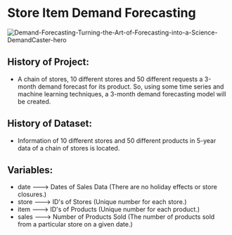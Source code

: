 # Store Item Demand Forecasting

![Demand-Forecasting-Turning-the-Art-of-Forecasting-into-a-Science-DemandCaster-hero](https://user-images.githubusercontent.com/73841520/128085916-73a3b3c2-2e3c-4d18-aad1-adb20c664b61.jpg)

## History of Project:
* A chain of stores, 10 different stores and 50 different requests a 3-month demand forecast for its product. So, using some time series and machine learning techniques, a 3-month demand forecasting model will be created.

## History of Dataset:
* Information of 10 different stores and 50 different products in 5-year data of a chain of stores is located.

## Variables:
* date ---> Dates of Sales Data (There are no holiday effects or store closures.) 
* store ---> ID's of Stores (Unique number for each store.) 
* item ---> ID's of Products (Unique number for each product.) 
* sales ---> Number of Products Sold (The number of products sold from a particular store on a given date.) 

